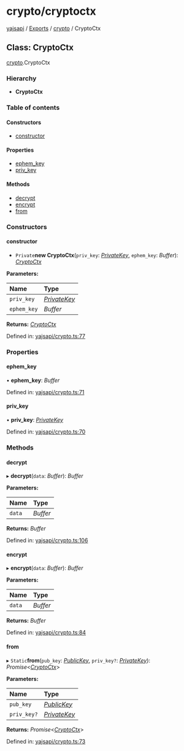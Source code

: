 # crypto/cryptoctx

[yajsapi](https://github.com/golemfactory/yagna-docs/tree/9699eb3e934dbc2c15063c37bc7a317a2c47fef4/yajsapi/README.md) / [Exports](https://github.com/golemfactory/yagna-docs/tree/9699eb3e934dbc2c15063c37bc7a317a2c47fef4/yajsapi/modules.md) / [crypto](../yajsapi-2/crypto.md) / CryptoCtx

## Class: CryptoCtx

[crypto](../yajsapi-2/crypto.md).CryptoCtx

### Hierarchy

* **CryptoCtx**

### Table of contents

#### Constructors

* [constructor](crypto.cryptoctx.md#constructor)

#### Properties

* [ephem\_key](crypto.cryptoctx.md#ephem_key)
* [priv\_key](crypto.cryptoctx.md#priv_key)

#### Methods

* [decrypt](crypto.cryptoctx.md#decrypt)
* [encrypt](crypto.cryptoctx.md#encrypt)
* [from](crypto.cryptoctx.md#from)

### Constructors

#### constructor

+ `Private`**new CryptoCtx**\(`priv_key`: [_PrivateKey_](crypto.privatekey.md), `ephem_key`: _Buffer_\): [_CryptoCtx_](crypto.cryptoctx.md)

**Parameters:**

| Name | Type |
| :--- | :--- |
| `priv_key` | [_PrivateKey_](crypto.privatekey.md) |
| `ephem_key` | _Buffer_ |

**Returns:** [_CryptoCtx_](crypto.cryptoctx.md)

Defined in: [yajsapi/crypto.ts:77](https://github.com/golemfactory/yajsapi/blob/0a8d8c8/yajsapi/crypto.ts#L77)

### Properties

#### ephem\_key

• **ephem\_key**: _Buffer_

Defined in: [yajsapi/crypto.ts:71](https://github.com/golemfactory/yajsapi/blob/0a8d8c8/yajsapi/crypto.ts#L71)

#### priv\_key

• **priv\_key**: [_PrivateKey_](crypto.privatekey.md)

Defined in: [yajsapi/crypto.ts:70](https://github.com/golemfactory/yajsapi/blob/0a8d8c8/yajsapi/crypto.ts#L70)

### Methods

#### decrypt

▸ **decrypt**\(`data`: _Buffer_\): _Buffer_

**Parameters:**

| Name | Type |
| :--- | :--- |
| `data` | _Buffer_ |

**Returns:** _Buffer_

Defined in: [yajsapi/crypto.ts:106](https://github.com/golemfactory/yajsapi/blob/0a8d8c8/yajsapi/crypto.ts#L106)

#### encrypt

▸ **encrypt**\(`data`: _Buffer_\): _Buffer_

**Parameters:**

| Name | Type |
| :--- | :--- |
| `data` | _Buffer_ |

**Returns:** _Buffer_

Defined in: [yajsapi/crypto.ts:84](https://github.com/golemfactory/yajsapi/blob/0a8d8c8/yajsapi/crypto.ts#L84)

#### from

▸ `Static`**from**\(`pub_key`: [_PublicKey_](crypto.publickey.md), `priv_key?`: [_PrivateKey_](crypto.privatekey.md)\): _Promise_&lt;[_CryptoCtx_](crypto.cryptoctx.md)&gt;

**Parameters:**

| Name | Type |
| :--- | :--- |
| `pub_key` | [_PublicKey_](crypto.publickey.md) |
| `priv_key?` | [_PrivateKey_](crypto.privatekey.md) |

**Returns:** _Promise_&lt;[_CryptoCtx_](crypto.cryptoctx.md)&gt;

Defined in: [yajsapi/crypto.ts:73](https://github.com/golemfactory/yajsapi/blob/0a8d8c8/yajsapi/crypto.ts#L73)

